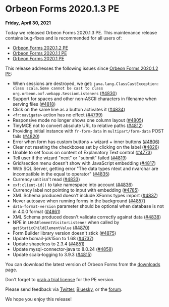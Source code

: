 # Orbeon Forms 2020.1.3 PE

__Friday, April 30, 2021__

Today we released Orbeon Forms 2020.1.3 PE. This maintenance release contains bug-fixes and is recommended for all users of:

- [Orbeon Forms 2020.1.2 PE](orbeon-forms-2020.1.2.md)
- [Orbeon Forms 2020.1.1 PE](orbeon-forms-2020.1.1.md) 
- [Orbeon Forms 2020.1 PE](orbeon-forms-2020.1.md)

This release addresses the following issues since [Orbeon Forms 2020.1.2 PE](orbeon-forms-2020.1.2.md):

- When sessions are destroyed, we get: `java.lang.ClassCastException: class scala.Some cannot be cast to class org.orbeon.oxf.webapp.SessionListeners` ([\#4830](https://github.com/orbeon/orbeon-forms/issues/4830))
- Support for spaces and other non-ASCII characters in filename when serving files ([\#4818](https://github.com/orbeon/orbeon-forms/issues/4818))
- Click on the same line as a button activates it ([\#4834](https://github.com/orbeon/orbeon-forms/issues/4834))
- `<fr:navigate>` action has no effect ([\#4799](https://github.com/orbeon/orbeon-forms/issues/4799))
- Responsive mode no longer shows one column layout ([\#4805](https://github.com/orbeon/orbeon-forms/issues/4805))
- TinyMCE not to convert absolute URL to relative paths ([\#4812](https://github.com/orbeon/orbeon-forms/issues/4812))
- Providing initial instance with `fr-form-data` in `multipart/form-data` POST fails ([\#4820](https://github.com/orbeon/orbeon-forms/issues/4820))
- Error when form has custom buttons + wizard + inner buttons ([\#4806](https://github.com/orbeon/orbeon-forms/issues/4806))
- Clear not reseting the checkboxes set by clicking on the label ([\#4826](https://github.com/orbeon/orbeon-forms/issues/4826))
- Unable to set focus on content of Explanatory Text control ([\#4773](https://github.com/orbeon/orbeon-forms/issues/4773))
- Tell user if the wizard "next" or "submit" failed ([\#4819](https://github.com/orbeon/orbeon-forms/issues/4819))
- Grid/section menu doesn't show with JavaScript embedding ([\#4817](https://github.com/orbeon/orbeon-forms/issues/4817))
- With SQL Server, getting error "The data types ntext and nvarchar are incompatible in the equal to operator" ([\#4835](https://github.com/orbeon/orbeon-forms/issues/4835))
- Currency unit isn't read ([\#4833](https://github.com/orbeon/orbeon-forms/issues/4833))
- `xxf:client-id()` to take namespace into account ([\#4836](https://github.com/orbeon/orbeon-forms/issues/4836))
- Currency label not pointing to input with embedding ([\#4785](https://github.com/orbeon/orbeon-forms/issues/4785))
- XML Schema produced doesn't include XForms types import ([\#4837](https://github.com/orbeon/orbeon-forms/issues/4837))
- Never autosave when running forms in the background ([\#4857](https://github.com/orbeon/orbeon-forms/issues/4857))
- `data-format-version` parameter should be optional when database is not in 4.0.0 format ([\#4861](https://github.com/orbeon/orbeon-forms/issues/4861))
- XML Schema produced doesn't validate correctly against data ([\#4838](https://github.com/orbeon/orbeon-forms/issues/4838))
- NPE in `LHHAElementVisitorListener` when called by `getStaticChildElementValue` ([\#4870](https://github.com/orbeon/orbeon-forms/issues/4870))
- Form Builder library version doesn't stick ([\#4875](https://github.com/orbeon/orbeon-forms/issues/4875))
- Update bcmail-jdk15on to 1.68 ([\#4737](https://github.com/orbeon/orbeon-forms/issues/4737))
- Update shapeless to 2.3.4 ([\#4851](https://github.com/orbeon/orbeon-forms/issues/4851))
- Update mysql-connector-java to 8.0.24 ([\#4858](https://github.com/orbeon/orbeon-forms/issues/4858))
- Update scala-logging to 3.9.3 ([\#4815](https://github.com/orbeon/orbeon-forms/issues/4815))

You can download the latest version of Orbeon Forms from the [downloads](https://www.orbeon.com/download) page.

Don't forget to [grab a trial license](https://prod.orbeon.com/prod/fr/orbeon/register/new) for the PE version.

Please send feedback via [Twitter](https://twitter.com/orbeon), [Bluesky](https://bsky.app/profile/orbeon.bsky.social), or the [forum](https://groups.google.com/g/orbeon).

We hope you enjoy this release!
